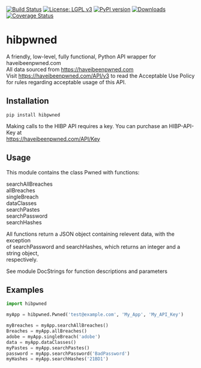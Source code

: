 [![Build Status](https://travis-ci.org/plasticuproject/hibpwned.svg?branch=master)](https://travis-ci.org/plasticuproject/hibpwned)
[![License: LGPL v3](https://img.shields.io/badge/License-LGPL%20v3-blue.svg)](https://www.gnu.org/licenses/lgpl-3.0)
[![PyPI version](https://badge.fury.io/py/hibpwned.svg)](https://badge.fury.io/py/hibpwned)
[![Downloads](https://pepy.tech/badge/hibpwned)](https://pepy.tech/project/hibpwned)
[![Coverage Status](https://coveralls.io/repos/github/plasticuproject/hibpwned/badge.svg?branch=master)](https://coveralls.io/github/plasticuproject/hibpwned?branch=master)
# hibpwned
A friendly, low-level, fully functional, Python API wrapper for haveibeenpwned.com <br/>
All data sourced from https://haveibeenpwned.com <br/>
Visit https://haveibeenpwned.com/API/v3 to read the Acceptable Use Policy <br/>
for rules regarding acceptable usage of this API. <br/>


## Installation
```
pip install hibpwned
```
Making calls to the HIBP API requires a key. You can purchase an HIBP-API-Key at <br/>
https://haveibeenpwned.com/API/Key


## Usage
This module contains the class Pwned with functions: <br/>

searchAllBreaches <br/>
allBreaches <br/>
singleBreach <br/>
dataClasses <br/>
searchPastes <br/>
searchPassword <br/>
searchHashes <br/>

All functions return a JSON object containing relevent data, with the exception <br/>
of searchPassword and searchHashes, which returns an integer and a string object, <br/>
respectively. <br/>

See module DocStrings for function descriptions and parameters <br/>


## Examples
```python
import hibpwned

myApp = hibpwned.Pwned('test@example.com', 'My_App', 'My_API_Key')

myBreaches = myApp.searchAllBreaches()
Breaches = myApp.allBreaches()
adobe = myApp.singleBreach('adobe')
data = myApp.dataClasses()
myPastes = myApp.searchPastes()
password = myApp.searchPassword('BadPassword')
myHashes = myApp.searchHashes('21BD1')
```

